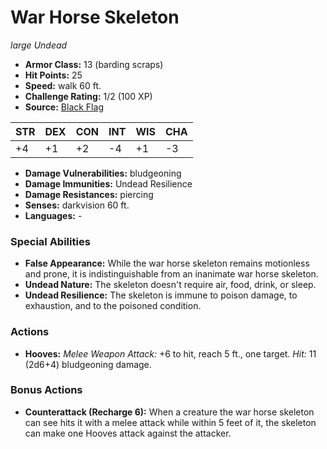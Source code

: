 # War Horse Skeleton

*large* *Undead*

- **Armor Class:** 13 (barding scraps)
- **Hit Points:** 25 
- **Speed:** walk 60 ft.
- **Challenge Rating:** 1/2 (100 XP)
- **Source:** [Black Flag](https://koboldpress.com/kpstore/product/tovrpg-pg-mv/)

| STR | DEX | CON | INT | WIS | CHA |
| --- | --- | --- | --- | --- | --- |
| +4 | +1 | +2 | -4 | +1 | -3 |

- **Damage Vulnerabilities:** bludgeoning
- **Damage Immunities:** Undead Resilience
- **Damage Resistances:** piercing
- **Senses:** darkvision 60 ft.
- **Languages:** -

### Special Abilities

- **False Appearance:** While the war horse skeleton remains motionless and prone, it is indistinguishable from an inanimate war horse skeleton.
- **Undead Nature:** The skeleton doesn't require air, food, drink, or sleep.
- **Undead Resilience:** The skeleton is immune to poison damage, to exhaustion, and to the poisoned condition.

### Actions

- **Hooves:** _Melee Weapon Attack:_ +6 to hit, reach 5 ft., one target. _Hit:_ 11 (2d6+4) bludgeoning damage.

### Bonus Actions

- **Counterattack (Recharge 6):** When a creature the war horse skeleton can see hits it with a melee attack while within 5 feet of it, the skeleton can make one Hooves attack against the attacker.
